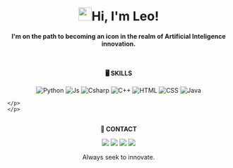 # <h1 align="center"><img src="https://raw.githubusercontent.com/MartinHeinz/MartinHeinz/master/wave.gif" width="30px">Hi, I'm Leo!</h1>

#### <p align="center">I'm on the path to becoming an icon in the realm of Artificial Inteligence innovation.</p>
<br>

**<p align = "center">🖥️ SKILLS</p>**
  <div style="display: inline_block">
    <p align="center">
      <img align="center" alt="Python" src="https://img.shields.io/badge/python-3670A0?style=for-the-badge&logo=python&logoColor=white">
      <img align="center" alt="Js" src="https://img.shields.io/badge/javascript-%23323330.svg?style=for-the-badge&logo=javascript&logoColor=white">
      <img align="center" alt="Csharp" src="https://img.shields.io/badge/c%23-%23239120.svg?style=for-the-badge&logo=csharp&logoColor=white">
      <img align="center" alt="C++" src="https://img.shields.io/badge/c++-%2300599C.svg?style=for-the-badge&logo=c%2B%2B&logoColor=white">
      <img align="center" alt="HTML" src="https://img.shields.io/badge/html5-%23E34F26.svg?style=for-the-badge&logo=html5&logoColor=white">
      <img align="center" alt="CSS" src="https://img.shields.io/badge/css3-%231572B6.svg?style=for-the-badge&logo=css3&logoColor=white"> 
      <img align="center" alt="Java" src="https://img.shields.io/badge/Java-%23F8981D.svg?style=for-the-badge&logo=java&logoColor=white">

    </p>
    </p>
  </div>

  ##

  
**<p align = "center">📧 CONTACT</p>**
<div> 
   <p align="center">
  <a href="https://www.linkedin.com/in/leomdpaz" target="_blank"><img src="https://img.shields.io/badge/-LinkedIn-%230077B5?style=for-the-badge&logo=linkedin&logoColor=white" target="_blank"></a>
  <a href="mailto:leomacielpaz@hotmail.com" target="_blank"><img src="https://img.shields.io/badge/Hotmail-0078D4?style=for-the-badge&logo=microsoft-outlook&logoColor=white" target="_blank"></a>
  <a href = "mailto:leomacielpaz@gmail.com"><img src="https://img.shields.io/badge/Gmail-D14836?style=for-the-badge&logo=gmail&logoColor=white" target="_blank"></a>
  <a href="https://instagram.com/leomdpaz" target="_blank"><img src="https://img.shields.io/badge/-Instagram-%23E4405F?style=for-the-badge&logo=instagram&logoColor=white" target="_blank"></a> 
  </p>
</div>

<p align="center">Always seek to innovate.</p>
